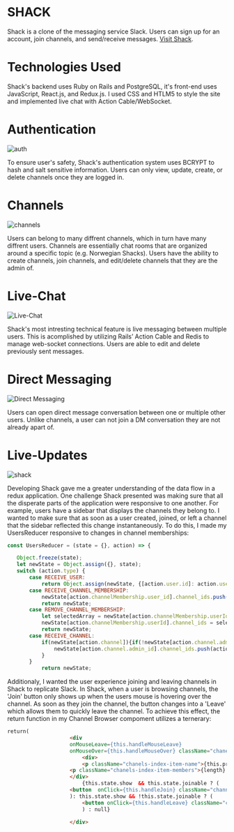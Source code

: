 # SHACK 

Shack is a clone of the messaging service Slack. Users can sign up for an account, join channels, and send/receive messages. 
[Visit Shack](https://shack-aa.herokuapp.com/#/).

# Technologies Used 

Shack's backend uses Ruby on Rails and PostgreSQL, it's front-end uses JavaScript, React.js, and Redux.js. I used CSS and HTLM5 to style the site and implemented live chat with Action Cable/WebSocket. 

# Authentication 
![auth](https://media.giphy.com/media/oKsXJSIvxCzXmTL1iW/giphy.gif)

To ensure user's safety, Shack's authentication system uses BCRYPT to hash and salt sensitive information. Users can only view, update, create, or delete channels once they are logged in.  

# Channels 

![channels](https://media.giphy.com/media/1UMGa0gzMJvZmEt1QD/giphy.gif)
  
Users can belong to many diffrent channels, which in turn have many diffrent users. Channels are essentially chat rooms that are organized around a specific topic (e.g. Norwegian Shacks). Users have the ability to create channels, join channels, and edit/delete channels that they are the admin of. 
 
# Live-Chat

![Live-Chat](https://media.giphy.com/media/9m4cR9ExcuPIwSHPrq/giphy.gif)

Shack's most intresting technical feature is live messaging between multiple users. This is acomplished by utilizing Rails’ Action Cable and Redis to manage web-socket connections. Users are able to edit and delete previously sent messages. 

# Direct Messaging 

![Direct Messaging](https://media.giphy.com/media/aSm34qbV0dSduYXCe0/giphy.gif)

Users can open direct message conversation between one or multiple other users. Unlike channels, a user can not join a DM conversation they are not already apart of. 

# Live-Updates

![shack](https://media.giphy.com/media/VzSx8FGq00P8otc21f/giphy.gif)


Developing Shack gave me a greater understanding of the data flow in a redux application. One challenge Shack presented was making sure that all the disperate parts of the application were responsive to one another. For example, users have a sidebar that displays the channels they belong to. I wanted to make sure that as soon as a user created, joined, or left a channel that the sidebar reflected this change instantaneously. To do this, I made my UsersReducer responsive to changes in channel memberships: 
  
 ``` js 
const UsersReducer = (state = {}, action) => {

    Object.freeze(state);
    let newState = Object.assign({}, state); 
    switch (action.type) {
        case RECEIVE_USER: 
            return Object.assign(newState, {[action.user.id]: action.user}); 
        case RECEIVE_CHANNEL_MEMBERSHIP: 
            newState[action.channelMembership.user_id].channel_ids.push(action.channelMembership.channel_id)
            return newState;
        case REMOVE_CHANNEL_MEMBERSHIP: 
            let selectedArray = newState[action.channelMembership.userId].channel_ids.filter(channelId => channelId != action.channelMembership.channelId); 
            newState[action.channelMembership.userId].channel_ids = selectedArray; 
            return newState; 
        case RECEIVE_CHANNEL:
            if(newState[action.channel]){if(!newState[action.channel.admin_id].channel_ids.includes(action.channel.id)){
                newState[action.channel.admin_id].channel_ids.push(action.channel.id)
            }
        }
            return newState; 
  ```
  
Additionaly, I wanted the user experience joining and leaving channels in Shack to replicate Slack. In Shack, when a user is browsing channels, the 'Join' button only shows up when the users mouse is hovering over the channel. As soon as they join the channel, the button changes into a 'Leave' which allows them to quickly leave the channel. To achieve this effect, the return function in my Channel Browser compoment utilizes a ternerary: 
  
  
``` html
return(
                    <div 
                    onMouseLeave={this.handleMouseLeave}
                    onMouseOver={this.handleMouseOver} className="chanels-index-item">
                        <div>
                        <p className="chanels-index-item-name">{this.props.channel.name} {this.props.channel.description}</p>
                    <p className="chanels-index-item-members">{length} members</p>
                    </div>
                        {this.state.show  && this.state.joinable ? (
                    <button  onClick={this.handleJoin} className="channels-index-join-btn" >Join</button>
                    ): this.state.show && !this.state.joinable ? (
                        <button onClick={this.handleLeave} className="channels-index-leave-btn" >Leave</button>
                        ) : null}
                       
                    </div>  
```





       

